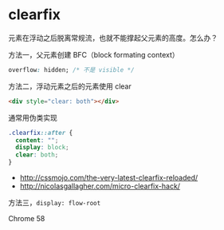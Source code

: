 # clearfix

元素在浮动之后脱离常规流，也就不能撑起父元素的高度。怎么办？

方法一，父元素创建 BFC（block formating context）

```css
overflow: hidden; /* 不是 visible */
```

方法二，浮动元素之后的元素使用 clear

```html
<div style="clear: both"></div>
```

通常用伪类实现

```css
.clearfix::after {
  content: "";
  display: block;
  clear: both;
}
```

- <http://cssmojo.com/the-very-latest-clearfix-reloaded/>
- <http://nicolasgallagher.com/micro-clearfix-hack/>

方法三，`display: flow-root`

Chrome 58
